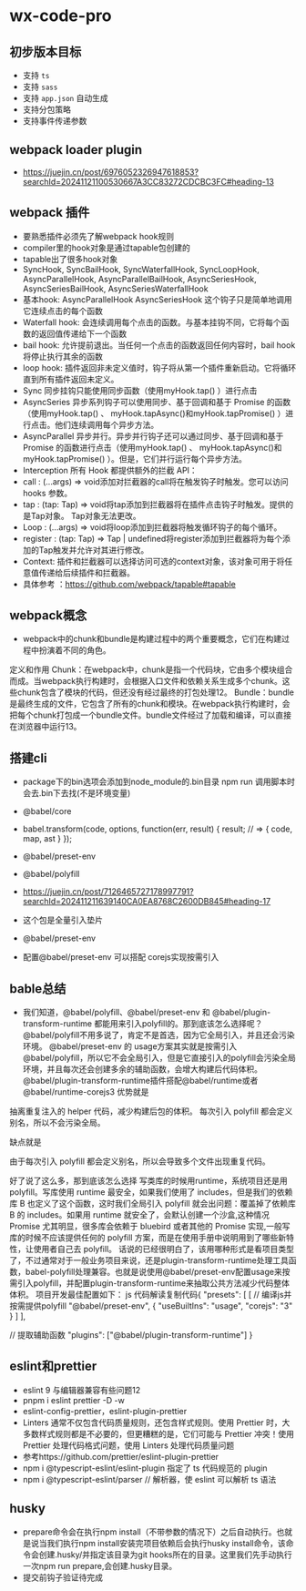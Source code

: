 # wx-code-pro

## 初步版本目标

- 支持 `ts`
- 支持 `sass`
- 支持 `app.json` 自动生成
- 支持分包策略
- 支持事件传递参数

## webpack loader plugin
- https://juejin.cn/post/6976052326947618853?searchId=20241121100530667A3CC83272CDCBC3FC#heading-13

## webpack 插件
- 要熟悉插件必须先了解webpack hook规则
- compiler里的hook对象是通过tapable包创建的
- tapable出了很多hook对象
- SyncHook,
  SyncBailHook,
  SyncWaterfallHook,
  SyncLoopHook,
  AsyncParallelHook,
  AsyncParallelBailHook, 
  AsyncSeriesHook,
  AsyncSeriesBailHook,
  AsyncSeriesWaterfallHook
- 基本hook: AsyncParallelHook AsyncSeriesHook 这个钩子只是简单地调用它连续点击的每个函数
- Waterfall hook: 会连续调用每个点击的函数。与基本挂钩不同，它将每个函数的返回值传递给下一个函数
- bail hook: 允许提前退出。当任何一个点击的函数返回任何内容时，bail hook 将停止执行其余的函数
- loop hook: 插件返回非未定义值时，钩子将从第一个插件重新启动。它将循环直到所有插件返回未定义。
- Sync 同步挂钩只能使用同步函数（使用myHook.tap() ）进行点击
- AsyncSeries 异步系列钩子可以使用同步、基于回调和基于 Promise 的函数（使用myHook.tap() 、 myHook.tapAsync()和myHook.tapPromise() ）进行点击。他们连续调用每个异步方法。
- AsyncParallel 异步并行。异步并行钩子还可以通过同步、基于回调和基于 Promise 的函数进行点击（使用myHook.tap() 、 myHook.tapAsync()和myHook.tapPromise() ）。但是，它们并行运行每个异步方法。
- Interception 所有 Hook 都提供额外的拦截 API：
- call : (...args) => void添加对拦截器的call将在触发钩子时触发。您可以访问 hooks 参数。
- tap : (tap: Tap) => void将tap添加到拦截器将在插件点击钩子时触发。提供的是Tap对象。 Tap对象无法更改。
- Loop : (...args) => void将loop添加到拦截器将触发循环钩子的每个循环。
- register : (tap: Tap) => Tap | undefined将register添加到拦截器将为每个添加的Tap触发并允许对其进行修改。
- Context: 插件和拦截器可以选择访问可选的context对象，该对象可用于将任意值传递给后续插件和拦截器。
- 具体参考 ：https://github.com/webpack/tapable#tapable

## webpack概念
- ‌webpack中的chunk和bundle是构建过程中的两个重要概念，它们在构建过程中扮演着不同的角色。‌

定义和作用
‌Chunk‌：在webpack中，chunk是指一个代码块，它由多个模块组合而成。当webpack执行构建时，会根据入口文件和依赖关系生成多个chunk。这些chunk包含了模块的代码，但还没有经过最终的打包处理‌12。
‌Bundle‌：bundle是最终生成的文件，它包含了所有的chunk和模块。在webpack执行构建时，会把每个chunk打包成一个bundle文件。bundle文件经过了加载和编译，可以直接在浏览器中运行‌13。

## 搭建cli
- package下的bin选项会添加到node_module的.bin目录 npm run 调用脚本时会去.bin下去找(不是环境变量)
- @babel/core
- babel.transform(code, options, function(err, result) {
    result; // => { code, map, ast }
  });
- @babel/preset-env
- @babel/polyfill 
- https://juejin.cn/post/7126465727178997791?searchId=202411211639140CA0EA8768C2600DB845#heading-17
- 这个包是全量引入垫片

- @babel/preset-env
- 配置@babel/preset-env 可以搭配 corejs实现按需引入

## bable总结
- 我们知道，@babel/polyfill、@babel/preset-env 和 @babel/plugin-transform-runtime 都能用来引入polyfill的。那到底该怎么选择呢？
@babel/polyfill不用多说了，肯定不是首选，因为它全局引入，并且还会污染环境。
@babel/preset-env 的 usage方案其实就是按需引入@babel/polyfill，所以它不会全局引入，但是它直接引入的polyfill会污染全局环境，并且每次还会创建多余的辅助函数，会增大构建后代码体积。
@babel/plugin-transform-runtime插件搭配@babel/runtime或者@babel/runtime-corejs3
优势就是

抽离重复注入的 helper 代码，减少构建后包的体积。
每次引入 polyfill 都会定义别名，所以不会污染全局。

缺点就是

由于每次引入 polyfill 都会定义别名，所以会导致多个文件出现重复代码。

好了说了这么多，那到底该怎么选择
写类库的时候用runtime，系统项目还是用polyfill。写库使用 runtime 最安全，如果我们使用了 includes，但是我们的依赖库 B 也定义了这个函数，这时我们全局引入 polyfill 就会出问题：覆盖掉了依赖库 B 的 includes。如果用 runtime 就安全了，会默认创建一个沙盒,这种情况 Promise 尤其明显，很多库会依赖于 bluebird 或者其他的 Promise 实现,一般写库的时候不应该提供任何的 polyfill 方案，而是在使用手册中说明用到了哪些新特性，让使用者自己去 polyfill。
话说的已经很明白了，该用哪种形式是看项目类型了，不过通常对于一般业务项目来说，还是plugin-transform-runtime处理工具函数，babel-polyfill处理兼容。也就是说使用@babel/preset-env配置usage来按需引入polyfill，并配置plugin-transform-runtime来抽取公共方法减少代码整体体积。
项目开发最佳配置如下：
js 代码解读复制代码{
  "presets": [
    [
      // 编译js并按需提供polyfill
      "@babel/preset-env",
      {
        "useBuiltIns": "usage",
        "corejs": "3"
      }
    ]
  ],

  // 提取辅助函数
  "plugins": ["@babel/plugin-transform-runtime"]
} 

## eslint和prettier
- eslint 9 与编辑器兼容有些问题12
-  pnpm i eslint prettier -D -w
-  eslint-config-prettier，eslint-plugin-prettier 
-  Linters 通常不仅包含代码质量规则，还包含样式规则。使用 Prettier 时，大多数样式规则都是不必要的，但更糟糕的是，它们可能与 Prettier 冲突！使用 Prettier 处理代码格式问题，使用 Linters 处理代码质量问题
-  参考https://github.com/prettier/eslint-plugin-prettier
-  npm i @typescript-eslint/eslint-plugin 指定了 ts 代码规范的 plugin
-  npm i @typescript-eslint/parser   // 解析器，使 eslint 可以解析 ts 语法

## husky
- prepare命令会在执行npm install（不带参数的情况下）之后自动执行。也就是说当我们执行npm install安装完项目依赖后会执行husky install命令，该命令会创建.husky/并指定该目录为git hooks所在的目录。这里我们先手动执行一次npm run prepare,会创建.husky目录。
- 提交前钩子验证待完成
